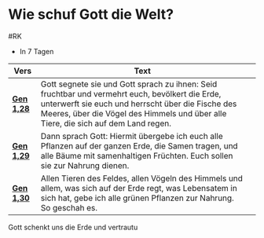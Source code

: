 # Wie schuf Gott die Welt?
#RK 

- In 7 Tagen

| Vers                                                                     | Text                                                                                                                                                                                                                                       |     |
| ------------------------------------------------------------------------ | ------------------------------------------------------------------------------------------------------------------------------------------------------------------------------------------------------------------------------------------ | --- |
| [**Gen 1,28**](https://www.uibk.ac.at/theol/leseraum/bibel/gen1.html#28) | Gott segnete sie und Gott sprach zu ihnen: Seid fruchtbar und vermehrt euch, bevölkert die Erde, unterwerft sie euch und herrscht über die Fische des Meeres, über die Vögel des Himmels und über alle Tiere, die sich auf dem Land regen. |     |
| [**Gen 1,29**](https://www.uibk.ac.at/theol/leseraum/bibel/gen1.html#29) | Dann sprach Gott: Hiermit übergebe ich euch alle Pflanzen auf der ganzen Erde, die Samen tragen, und alle Bäume mit samenhaltigen Früchten. Euch sollen sie zur Nahrung dienen.                                                            |     |
| [**Gen 1,30**](https://www.uibk.ac.at/theol/leseraum/bibel/gen1.html#30) | Allen Tieren des Feldes, allen Vögeln des Himmels und allem, was sich auf der Erde regt, was Lebensatem in sich hat, gebe ich alle grünen Pflanzen zur Nahrung. So geschah es.                                                             |     |
Gott schenkt uns die Erde und vertrautu